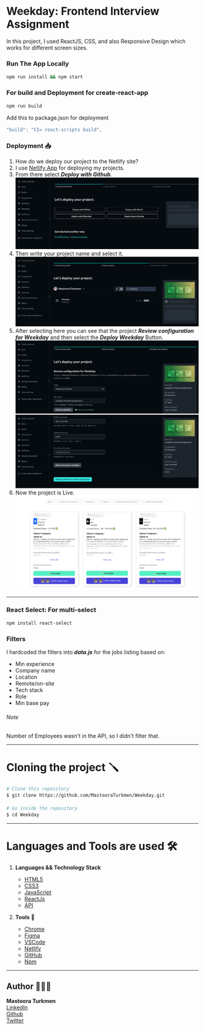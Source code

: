 # Weekday: Frontend Interview Assignment

In this project, I used ReactJS, CSS, and also Responsive Design which works for different screen sizes.

### Run The App Locally

```bash
npm run install && npm start
```

### For build and Deployment for create-react-app

```bash
npm run build
```

Add this to package.json for deployment

```js
"build": "CI= react-scripts build",
```

### Deployment 📥

1. How do we deploy our project to the Netlify site?
2. I use [Netlify App](https://app.netlify.com/) for deploying my projects.
3. From there select **_Deploy with Github_**.
   ![Netlify-Screenshot](./Screenshots/Netlify-Screenshot.png)
4. Then write your project name and select it.
   ![Netlify-Screenshot](./Screenshots/Netlify-Screenshot-1.png)
5. After selecting here you can see that the project **_Review configuration for Weekday_** and then select the **_Deploy Weekday_** Button.
   ![Netlify-Screenshot](./Screenshots/Netlify-Screenshot-2.png)
   ![Netlify-Screenshot](./Screenshots/Netlify-Screenshot-3.png)
6. Now the project is Live.
   ![Netlify-Screenshot](./Screenshots/Netlify-Screenshot-4.png)

---

### React Select: For multi-select

```bash
npm install react-select
```

### Filters

I hardcoded the filters into **_data.js_** for the jobs listing based on:

- Min experience
- Company name
- Location
- Remote/on-site
- Tech stack
- Role
- Min base pay

###### Note

Number of Employees wasn't in the API, so I didn't filter that.

---

# Cloning the project 🪛

```bash
# Clone this repository
$ git clone https://github.com/MastooraTurkmen/Weekday.git

# Go inside the repository
$ cd Weekday
```

---

# Languages and Tools are used 🛠

1. **Languages && Technology Stack**

   - [HTML5](https://github.com/topics/html5)
   - [CSS3](https://github.com/topics/css3)
   - [JavaScript](https://github.com/topics/javascript)
   - [ReactJs](https://github.com/topics/reactjs)
   - [API](https://github.com/topics/api)

2. **Tools** 🔧
   - [Chrome](https://github.com/topics/chrome)
   - [Figma](https://github.com/topics/figma)
   - [VSCode](https://github.com/topics/vscode)
   - [Netlify](https://github.com/topics/netlify)
   - [GitHub](https://github.com/topics/github)
   - [Npm](https://github.com/topics/npm)

---

## Author 👩🏻‍💻

**Mastoora Turkmen**  
[LinkedIn](https://www.linkedin.com/in/mastoora-turkmen/)
<br>
[Github](https://github.com/MastooraTurkmen/)
<br>
[Twitter](https://twitter.com/MastooraJ22)
<br>
